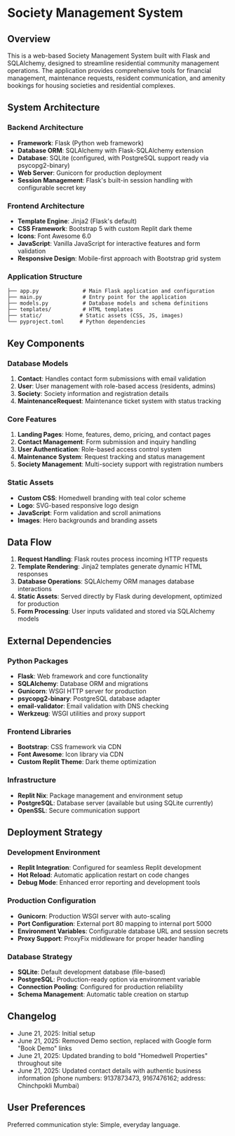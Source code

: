# Society Management System

## Overview

This is a web-based Society Management System built with Flask and SQLAlchemy, designed to streamline residential community management operations. The application provides comprehensive tools for financial management, maintenance requests, resident communication, and amenity bookings for housing societies and residential complexes.

## System Architecture

### Backend Architecture
- **Framework**: Flask (Python web framework)
- **Database ORM**: SQLAlchemy with Flask-SQLAlchemy extension
- **Database**: SQLite (configured, with PostgreSQL support ready via psycopg2-binary)
- **Web Server**: Gunicorn for production deployment
- **Session Management**: Flask's built-in session handling with configurable secret key

### Frontend Architecture
- **Template Engine**: Jinja2 (Flask's default)
- **CSS Framework**: Bootstrap 5 with custom Replit dark theme
- **Icons**: Font Awesome 6.0
- **JavaScript**: Vanilla JavaScript for interactive features and form validation
- **Responsive Design**: Mobile-first approach with Bootstrap grid system

### Application Structure
```
├── app.py              # Main Flask application and configuration
├── main.py             # Entry point for the application
├── models.py           # Database models and schema definitions
├── templates/          # HTML templates
├── static/            # Static assets (CSS, JS, images)
└── pyproject.toml     # Python dependencies
```

## Key Components

### Database Models
1. **Contact**: Handles contact form submissions with email validation
2. **User**: User management with role-based access (residents, admins)
3. **Society**: Society information and registration details
4. **MaintenanceRequest**: Maintenance ticket system with status tracking

### Core Features
1. **Landing Pages**: Home, features, demo, pricing, and contact pages
2. **Contact Management**: Form submission and inquiry handling
3. **User Authentication**: Role-based access control system
4. **Maintenance System**: Request tracking and status management
5. **Society Management**: Multi-society support with registration numbers

### Static Assets
- **Custom CSS**: Homedwell branding with teal color scheme
- **Logo**: SVG-based responsive logo design
- **JavaScript**: Form validation and scroll animations
- **Images**: Hero backgrounds and branding assets

## Data Flow

1. **Request Handling**: Flask routes process incoming HTTP requests
2. **Template Rendering**: Jinja2 templates generate dynamic HTML responses
3. **Database Operations**: SQLAlchemy ORM manages database interactions
4. **Static Assets**: Served directly by Flask during development, optimized for production
5. **Form Processing**: User inputs validated and stored via SQLAlchemy models

## External Dependencies

### Python Packages
- **Flask**: Web framework and core functionality
- **SQLAlchemy**: Database ORM and migrations
- **Gunicorn**: WSGI HTTP server for production
- **psycopg2-binary**: PostgreSQL database adapter
- **email-validator**: Email validation with DNS checking
- **Werkzeug**: WSGI utilities and proxy support

### Frontend Libraries
- **Bootstrap**: CSS framework via CDN
- **Font Awesome**: Icon library via CDN
- **Custom Replit Theme**: Dark theme optimization

### Infrastructure
- **Replit Nix**: Package management and environment setup
- **PostgreSQL**: Database server (available but using SQLite currently)
- **OpenSSL**: Secure communication support

## Deployment Strategy

### Development Environment
- **Replit Integration**: Configured for seamless Replit development
- **Hot Reload**: Automatic application restart on code changes
- **Debug Mode**: Enhanced error reporting and development tools

### Production Configuration
- **Gunicorn**: Production WSGI server with auto-scaling
- **Port Configuration**: External port 80 mapping to internal port 5000
- **Environment Variables**: Configurable database URL and session secrets
- **Proxy Support**: ProxyFix middleware for proper header handling

### Database Strategy
- **SQLite**: Default development database (file-based)
- **PostgreSQL**: Production-ready option via environment variable
- **Connection Pooling**: Configured for production reliability
- **Schema Management**: Automatic table creation on startup

## Changelog

- June 21, 2025: Initial setup
- June 21, 2025: Removed Demo section, replaced with Google form "Book Demo" links
- June 21, 2025: Updated branding to bold "Homedwell Properties" throughout site
- June 21, 2025: Updated contact details with authentic business information (phone numbers: 9137873473, 9167476162; address: Chinchpokli Mumbai)

## User Preferences

Preferred communication style: Simple, everyday language.